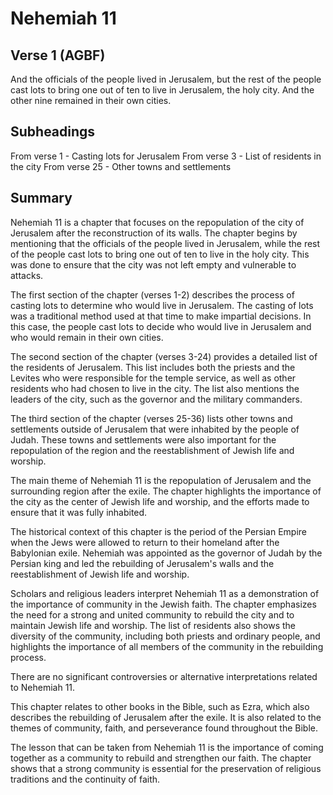 # Nehemiah 11

## Verse 1 (AGBF)

And the officials of the people lived in Jerusalem, but the rest of the people cast lots to bring one out of ten to live in Jerusalem, the holy city. And the other nine remained in their own cities.

## Subheadings

From verse 1 - Casting lots for Jerusalem
From verse 3 - List of residents in the city
From verse 25 - Other towns and settlements

## Summary

Nehemiah 11 is a chapter that focuses on the repopulation of the city of Jerusalem after the reconstruction of its walls. The chapter begins by mentioning that the officials of the people lived in Jerusalem, while the rest of the people cast lots to bring one out of ten to live in the holy city. This was done to ensure that the city was not left empty and vulnerable to attacks.

The first section of the chapter (verses 1-2) describes the process of casting lots to determine who would live in Jerusalem. The casting of lots was a traditional method used at that time to make impartial decisions. In this case, the people cast lots to decide who would live in Jerusalem and who would remain in their own cities.

The second section of the chapter (verses 3-24) provides a detailed list of the residents of Jerusalem. This list includes both the priests and the Levites who were responsible for the temple service, as well as other residents who had chosen to live in the city. The list also mentions the leaders of the city, such as the governor and the military commanders.

The third section of the chapter (verses 25-36) lists other towns and settlements outside of Jerusalem that were inhabited by the people of Judah. These towns and settlements were also important for the repopulation of the region and the reestablishment of Jewish life and worship.

The main theme of Nehemiah 11 is the repopulation of Jerusalem and the surrounding region after the exile. The chapter highlights the importance of the city as the center of Jewish life and worship, and the efforts made to ensure that it was fully inhabited.

The historical context of this chapter is the period of the Persian Empire when the Jews were allowed to return to their homeland after the Babylonian exile. Nehemiah was appointed as the governor of Judah by the Persian king and led the rebuilding of Jerusalem's walls and the reestablishment of Jewish life and worship.

Scholars and religious leaders interpret Nehemiah 11 as a demonstration of the importance of community in the Jewish faith. The chapter emphasizes the need for a strong and united community to rebuild the city and to maintain Jewish life and worship. The list of residents also shows the diversity of the community, including both priests and ordinary people, and highlights the importance of all members of the community in the rebuilding process.

There are no significant controversies or alternative interpretations related to Nehemiah 11.

This chapter relates to other books in the Bible, such as Ezra, which also describes the rebuilding of Jerusalem after the exile. It is also related to the themes of community, faith, and perseverance found throughout the Bible.

The lesson that can be taken from Nehemiah 11 is the importance of coming together as a community to rebuild and strengthen our faith. The chapter shows that a strong community is essential for the preservation of religious traditions and the continuity of faith.